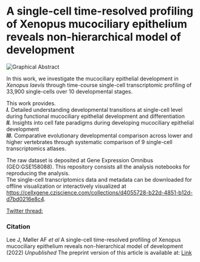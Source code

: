 # A single-cell time-resolved profiling of Xenopus mucociliary epithelium reveals non-hierarchical model of development
![Graphical Abstract](figs/graphicabstract.png)

In this work, we investigate the mucociliary epithelial development in _Xenopus laevis_ through time-course single-cell transcriptomic profiling of 33,900 single-cells over 10 developmental stages.  

This work provides.  
**_I._** Detailed understanding developmental transitions at single-cell level during functional mucociliary epithelial development and differentiation  
**_II._** Insights into cell fate paradigms during developing mucociliary epithelial development  
**_III._** Comparative evolutionary developmental comparison across lower and higher vertebrates through systematic comparison of 9 single-cell transcriptomics atlases.  

The raw dataset is deposited at Gene Expression Omnibus (GEO:GSE158088). This repository consists all the analysis notebooks for reproducing the analysis.   
The single-cell transcriptomics data and metadata can be downloaded for offline visualization or interactively visualized at https://cellxgene.cziscience.com/collections/d4055728-b22d-4851-b12d-d7bd0216e8c4.  


[Twitter thread:]( https://twitter.com/kedar_natarajan)


### Citation
Lee J, Møller AF *et al* A single-cell time-resolved profiling of Xenopus mucociliary epithelium reveals non-hierarchical model of development (2022) *_Unpublished_*
The preprint version of this article is available at: [Link](https://doi.org/XXXXX)  
